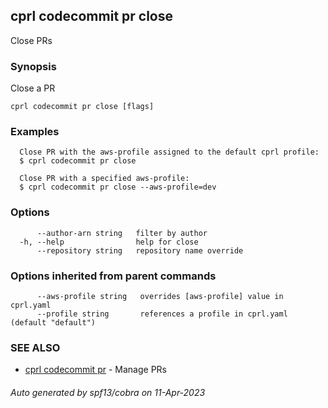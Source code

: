 ## cprl codecommit pr close

Close PRs

### Synopsis

Close a PR

```
cprl codecommit pr close [flags]
```

### Examples

```
  Close PR with the aws-profile assigned to the default cprl profile:
  $ cprl codecommit pr close
  
  Close PR with a specified aws-profile:
  $ cprl codecommit pr close --aws-profile=dev
```

### Options

```
      --author-arn string   filter by author
  -h, --help                help for close
      --repository string   repository name override
```

### Options inherited from parent commands

```
      --aws-profile string   overrides [aws-profile] value in cprl.yaml
      --profile string       references a profile in cprl.yaml (default "default")
```

### SEE ALSO

* [cprl codecommit pr](cprl_codecommit_pr.md)	 - Manage PRs

###### Auto generated by spf13/cobra on 11-Apr-2023
